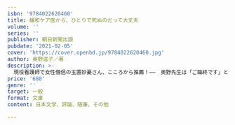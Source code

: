 ```yaml
---
isbn: '9784022620460'
title: 緩和ケア医から、ひとりで死ぬのだって大丈夫
volume: ''
series: ''
publisher: 朝日新聞出版
pubdate: '2021-02-05'
cover: 'https://cover.openbd.jp/9784022620460.jpg'
author: 奥野滋子／著
description: >-
  現役看護師で女性僧侶の玉置妙憂さん、こころから推薦！――　奥野先生は「ご臨終です」という言葉を使うのは、やめたとおっしゃいます。看取りの時、「〇時〇分、旅立ちでざいます。……いつかまた会いましょうね」と言うようにされていると。なんとあたたかく、優しく、そして普通の言葉なのでしょう。死は特別なことではなく、あたりまえのことなのだと思わせてくれます。伝えたい２０のだいじなこと。3000人の終末期に寄り添った緩和ケア医が具体的な事例とともにアドバイスする。病院でも在宅でも、痛みへの対処法、家族や友人、縁を結んだ人とのかかわり、病と死への向き合い方をつづる貴重な一冊。【内容】第一章　いのちの限界、医療の限界を知ろう日本人は死ぬことを忘れている／「亡くなる直前まで普通の生活」はほとんど無理／死は「敗北」ではない第二章　がんは本当に「不幸な病気」なの？がんは「フルタイム」で闘病しなくてもよい第三章　緩和ケアで「痛み」をとる緩和ケアは人生最後の医療ではない／過剰な栄養補給は苦しみを募らせるだけ／認知症の患者さんも痛みを感じている第四章　心へのはたらきかけがいのちを救う「お迎え現象」は魂の帰るべき場所の発見／「なぜ死にたいか」を聞くことがケアになる第五章　在宅医療チームに支えられて自宅で旅立つ病院は「生活の場」ではない／救急車を呼ぶということは穏やかな最期を約束するものではない第六章　家族が「すべきこと」と「してはならないこと」周りの中途半端な医療知識は本人を苦しめる第七章　その人らしさを支えるケア眠ることで苦しみからの解放を図る鎮静という方法第八章　悲嘆（グリーフ）の中にある人たちのサポート妻を亡くした夫はがんばってしまう／「往生」のヒントは日本人の生活の根底にある＊この本で伝えたいこと20＊病と死に向き合うための本
price: '680'
genre: ''
target: 一般
format: 文庫
content: 日本文学、評論、随筆、その他

---
```

